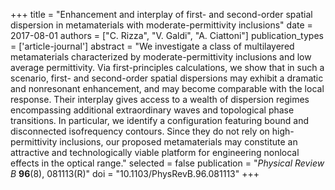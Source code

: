 +++
title = "Enhancement and interplay of first- and second-order spatial dispersion in metamaterials with moderate-permittivity inclusions"
date = 2017-08-01
authors = ["C. Rizza", "V. Galdi", "A. Ciattoni"]
publication_types = ['article-journal']
abstract = "We investigate a class of multilayered metamaterials characterized by moderate-permittivity inclusions and low average permittivity. Via first-principles calculations, we show that in such a scenario, first- and second-order spatial dispersions may exhibit a dramatic and nonresonant enhancement, and may become comparable with the local response. Their interplay gives access to a wealth of dispersion regimes encompassing additional extraordinary waves and topological phase transitions. In particular, we identify a configuration featuring bound and disconnected isofrequency contours. Since they do not rely on high-permittivity inclusions, our proposed metamaterials may constitute an attractive and technologically viable platform for engineering nonlocal effects in the optical range."
selected = false
publication = "*Physical Review B* **96**(8), 081113(R)"
doi = "10.1103/PhysRevB.96.081113"
+++
